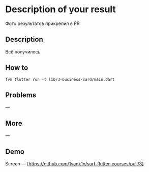 # Description of your result

Фото результатов прикрепил в PR

## Description

Всё получилось

## How to

`fvm flutter run -t lib/3-business-card/main.dart`

## Problems

—

## More

—

## Demo

Screen — [https://github.com/1vank1n/surf-flutter-courses/pull/3]
